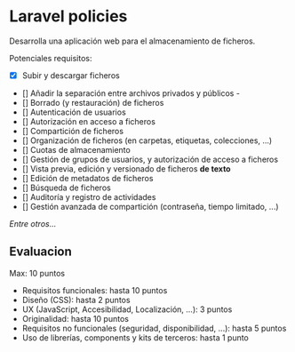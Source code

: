 # Laravel policies

Desarrolla una aplicación web para el almacenamiento de ficheros.

Potenciales requisitos:

- [X] Subir y descargar ficheros
- [] Añadir la separación entre archivos privados y públicos - <!-- | Partir de if-else con polices para ver si el id del usuario coincide, en cuyo caso de que no, que no se muestre nada | -->
- [] Borrado (y restauración) de ficheros
- [] Autenticación de usuarios
- [] Autorización en acceso a ficheros
- [] Compartición de ficheros
- [] Organización de ficheros (en carpetas, etiquetas, colecciones, ...)
- [] Cuotas de almacenamiento
- [] Gestión de grupos de usuarios, y autorización de acceso a ficheros
- [] Vista previa, edición y versionado de ficheros **de texto**
- [] Edición de metadatos de ficheros
- [] Búsqueda de ficheros
- [] Auditoría y registro de actividades
- [] Gestión avanzada de compartición (contraseña, tiempo limitado, ...)

_Entre otros..._


## Evaluacion

Max: 10 puntos

* Requisitos funcionales: hasta 10 puntos
* Diseño (CSS): hasta 2 puntos
* UX (JavaScript, Accesibilidad, Localización, ...): 3 puntos
* Originalidad: hasta 10 puntos
* Requisitos no funcionales (seguridad, disponibilidad, ...): hasta 5 puntos
* Uso de librerías, components y kits de terceros: hasta 1 punto

